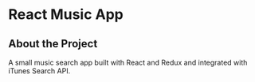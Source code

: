 # React Music App
## About the Project

A small music search app built with React and Redux and integrated with iTunes Search API.
